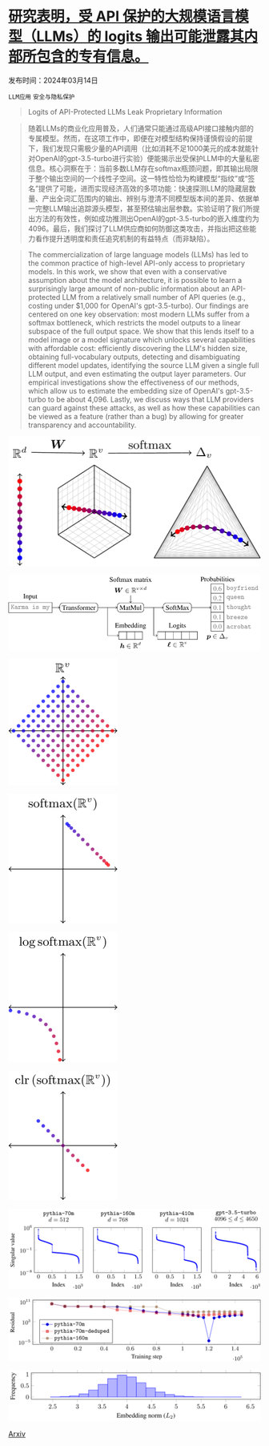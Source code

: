# [研究表明，受 API 保护的大规模语言模型（LLMs）的 logits 输出可能泄露其内部所包含的专有信息。](https://arxiv.org/abs/2403.09539)

发布时间：2024年03月14日

`LLM应用` `安全与隐私保护`

> Logits of API-Protected LLMs Leak Proprietary Information

> 随着LLMs的商业化应用普及，人们通常只能通过高级API接口接触内部的专属模型。然而，在这项工作中，即便在对模型结构保持谨慎假设的前提下，我们发现只需极少量的API调用（比如消耗不足1000美元的成本就能针对OpenAI的gpt-3.5-turbo进行实验）便能揭示出受保护LLM中的大量私密信息。核心洞察在于：当前多数LLM存在softmax瓶颈问题，即其输出局限于整个输出空间的一个线性子空间。这一特性恰恰为构建模型“指纹”或“签名”提供了可能，进而实现经济高效的多项功能：快速探测LLM的隐藏层数量、产出全词汇范围内的输出、辨别与澄清不同模型版本间的差异、依据单一完整LLM输出追踪源头模型，甚至预估输出层参数。实验证明了我们所提出方法的有效性，例如成功推测出OpenAI的gpt-3.5-turbo的嵌入维度约为4096。最后，我们探讨了LLM供应商如何防御这类攻击，并指出把这些能力看作提升透明度和责任追究机制的有益特点（而非缺陷）。

> The commercialization of large language models (LLMs) has led to the common practice of high-level API-only access to proprietary models. In this work, we show that even with a conservative assumption about the model architecture, it is possible to learn a surprisingly large amount of non-public information about an API-protected LLM from a relatively small number of API queries (e.g., costing under $1,000 for OpenAI's gpt-3.5-turbo). Our findings are centered on one key observation: most modern LLMs suffer from a softmax bottleneck, which restricts the model outputs to a linear subspace of the full output space. We show that this lends itself to a model image or a model signature which unlocks several capabilities with affordable cost: efficiently discovering the LLM's hidden size, obtaining full-vocabulary outputs, detecting and disambiguating different model updates, identifying the source LLM given a single full LLM output, and even estimating the output layer parameters. Our empirical investigations show the effectiveness of our methods, which allow us to estimate the embedding size of OpenAI's gpt-3.5-turbo to be about 4,096. Lastly, we discuss ways that LLM providers can guard against these attacks, as well as how these capabilities can be viewed as a feature (rather than a bug) by allowing for greater transparency and accountability.

![研究表明，受 API 保护的大规模语言模型（LLMs）的 logits 输出可能泄露其内部所包含的专有信息。](../../../paper_images/2403.09539/x1.png)

![研究表明，受 API 保护的大规模语言模型（LLMs）的 logits 输出可能泄露其内部所包含的专有信息。](../../../paper_images/2403.09539/x2.png)

![研究表明，受 API 保护的大规模语言模型（LLMs）的 logits 输出可能泄露其内部所包含的专有信息。](../../../paper_images/2403.09539/x3.png)

![研究表明，受 API 保护的大规模语言模型（LLMs）的 logits 输出可能泄露其内部所包含的专有信息。](../../../paper_images/2403.09539/x4.png)

![研究表明，受 API 保护的大规模语言模型（LLMs）的 logits 输出可能泄露其内部所包含的专有信息。](../../../paper_images/2403.09539/x5.png)

![研究表明，受 API 保护的大规模语言模型（LLMs）的 logits 输出可能泄露其内部所包含的专有信息。](../../../paper_images/2403.09539/x6.png)

![研究表明，受 API 保护的大规模语言模型（LLMs）的 logits 输出可能泄露其内部所包含的专有信息。](../../../paper_images/2403.09539/x7.png)

![研究表明，受 API 保护的大规模语言模型（LLMs）的 logits 输出可能泄露其内部所包含的专有信息。](../../../paper_images/2403.09539/x8.png)

![研究表明，受 API 保护的大规模语言模型（LLMs）的 logits 输出可能泄露其内部所包含的专有信息。](../../../paper_images/2403.09539/x9.png)

[Arxiv](https://arxiv.org/abs/2403.09539)